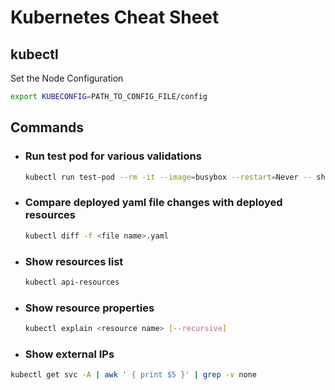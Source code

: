 # Kubernetes Cheat Sheet
## kubectl
Set the Node Configuration
```bash
export KUBECONFIG=PATH_TO_CONFIG_FILE/config
```
## Commands

* ### Run test pod for various validations
  ```bash
  kubectl run test-pod --rm -it --image=busybox --restart=Never -- sh
  ```

* ### Compare deployed yaml file changes with deployed resources
  ```bash
  kubectl diff -f <file name>.yaml
  ```
* ### Show resources list
   ```bash
  kubectl api-resources
   ```
* ### Show resource properties
  ```bash
  kubectl explain <resource name> [--recursive]
  ```
* ### Show external IPs
```bash
kubectl get svc -A | awk ' { print $5 }' | grep -v none
```
